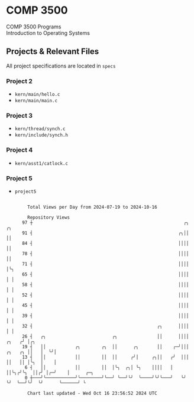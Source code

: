 # COMP 3500
COMP 3500 Programs  
Introduction to Operating Systems  
## Projects & Relevant Files
All project specifications are located in `specs`
### Project 2
- `kern/main/hello.c`
- `kern/main/main.c`
### Project 3
- `kern/thread/synch.c`
- `kern/include/synch.h`
### Project 4
- `kern/asst1/catlock.c`
### Project 5
- `project5`

```

        Total Views per Day from 2024-07-19 to 2024-10-16

        Repository Views
      97 ┼                                                         ╭╮                ╭╮
      91 ┤                                                       ╭╮││                ││
      84 ┤                                                       ││││                ││
      78 ┤                                                       ││││                ││
      71 ┤                                                       ││││                │╰╮
      65 ┤                                                       ││││                │ │
      58 ┤                                                       ││││                │ │
      52 ┤                                                       ││││                │ │
      45 ┤                                                       ││││                │ │
      39 ┤                                                       ││││                │ │
      32 ┤                                               ╭╮      ││││                │ │
      26 ┤   ╭╮                         ╭╮               ││      ││││          ╭╮   ╭╯ │╭╮
      19 ┤   ││           ╭╮        ╭╮  ││      ╭╮       ││    ╭─╯│││  ╭╮   ╭╮ ││   │  ╰╯│
      13 ┤   ││           ││        ││  ││     ╭╯│     ╭╮││   ╭╯  │││  ││   ││ │╰╮  │    │
       6 ┤   ││           ││        ││  │╰╮  ╭╮│ ╰╮    ││││   │   ││╰╮╭╯╰╮  ││╭╯ │╭─╯    │      ╭─╮
       0 ┼───╯╰───────────╯╰────────╯╰──╯ ╰──╯╰╯  ╰────╯╰╯╰───╯   ╰╯ ╰╯  ╰──╯╰╯  ╰╯      ╰──────╯ ╰

        Chart last updated - Wed Oct 16 23:56:52 2024 UTC
        
```
